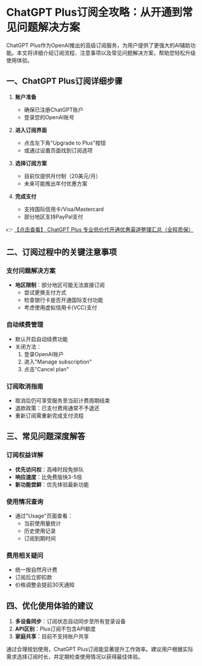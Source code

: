 # ChatGPT Plus订阅全攻略：从开通到常见问题解决方案

ChatGPT Plus作为OpenAI推出的高级订阅服务，为用户提供了更强大的AI辅助功能。本文将详细介绍订阅流程、注意事项以及常见问题解决方案，帮助您轻松升级使用体验。

## 一、ChatGPT Plus订阅详细步骤

1. **账户准备**
   - 确保已注册ChatGPT账户
   - 登录您的OpenAI账号

2. **进入订阅界面**
   - 点击左下角"Upgrade to Plus"按钮
   - 或通过设置页面找到订阅选项

3. **选择订阅方案**
   - 目前仅提供月付制（20美元/月）
   - 未来可能推出年付优惠方案

4. **完成支付**
   - 支持国际信用卡/Visa/Mastercard
   - 部分地区支持PayPal支付

👉 [【点击查看】 ChatGPT Plus 专业低价代开通优惠渠道整理汇总（全程质保）](https://bit.ly/DaiKai)

## 二、订阅过程中的关键注意事项

### 支付问题解决方案
- **地区限制**：部分地区可能无法直接订阅
  - 尝试更换支付方式
  - 检查银行卡是否开通国际支付功能
  - 考虑使用虚拟信用卡(VCC)支付

### 自动续费管理
- 默认开启自动续费功能
- 关闭方法：
  1. 登录OpenAI账户
  2. 进入"Manage subscription"
  3. 点击"Cancel plan"

### 订阅取消指南
- 取消后仍可享受服务至当前计费周期结束
- 退款政策：已支付费用通常不予退还
- 重新订阅需重新完成支付流程

## 三、常见问题深度解答

### 订阅权益详解
- **优先访问权**：高峰时段免排队
- **响应速度**：比免费版快3-5倍
- **新功能尝鲜**：优先体验最新功能

### 使用情况查询
- 通过"Usage"页面查看：
  - 当前使用量统计
  - 历史使用记录
  - 订阅到期时间

### 费用相关疑问
- 统一按自然月计费
- 订阅后立即扣款
- 价格调整会提前30天通知

## 四、优化使用体验的建议

1. **多设备同步**：订阅状态自动同步至所有登录设备
2. **API区别**：Plus订阅不包含API额度
3. **家庭共享**：目前不支持账户共享

通过合理规划使用，ChatGPT Plus订阅能显著提升工作效率。建议用户根据实际需求选择订阅时长，并定期检查使用情况以获得最佳体验。